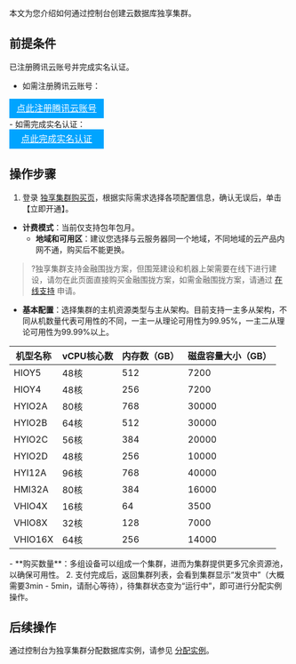 
本文为您介绍如何通过控制台创建云数据库独享集群。

## 前提条件
已注册腾讯云账号并完成实名认证。
- 如需注册腾讯云账号：
<div style="background-color:#00A4FF; width: 170px; height: 35px; line-height:35px; text-align:center;"><a href="https://cloud.tencent.com/register?s_url=https%3A%2F%2Fcloud.tencent.com%2F" target="_blank"  style="color: white; font-size:16px;" hotrep="document.guide.3128.btn1">点此注册腾讯云账号</a></div>
- 如需完成实名认证：
<div style="background-color:#00A4FF; width: 170px; height: 35px; line-height:35px; text-align:center;"><a href="https://console.cloud.tencent.com/developer" target="_blank"  style="color: white; font-size:16px;"  hotrep="document.guide.3128.btn2">点此完成实名认证</a></div>

## 操作步骤
1. 登录 [独享集群购买页](https://buy.cloud.tencent.com/excluster)，根据实际需求选择各项配置信息，确认无误后，单击【立即开通】。
 - **计费模式**：当前仅支持包年包月。
   - **地域和可用区**：建议您选择与云服务器同一个地域，不同地域的云产品内网不通，购买后不能更换。
>?独享集群支持金融围拢方案，但围笼建设和机器上架需要在线下进行建设，请勿在此页面直接购买金融围拢方案，如需金融围拢方案，请通过 [在线支持](https://cloud.tencent.com/online-service?from=connect-us) 申请。
   - **基本配置**：选择集群的主机资源类型与主从架构。目前支持一主多从架构，不同从机数量代表可用性的不同，一主一从理论可用性为99.95%，一主二从理论可用性为99.99%以上。
<table>
<thead><tr><th>机型名称</th><th>vCPU核心数</th><th>内存数（GB）</th><th>磁盘容量大小（GB）</th></tr></thead>
<tbody>
<tr>
<td>HIOY5</td><td>48核</td><td>512</td><td>7200</td></tr>
<tr>
<td>HIOY4</td><td>48核</td><td>256</td><td>7200</td></tr>
<tr>
<td>HYIO2A</td><td>80核</td><td>768</td><td>30000</td></tr>
<tr>
<td>HYIO2B</td><td>64核</td><td>512</td><td>30000</td></tr>
<tr>
<td>HYIO2C</td><td>56核</td><td>384</td><td>20000</td></tr>
<tr>
<td>HYIO2D</td><td>48核</td><td>256</td><td>10000</td></tr>
<tr>
<td>HYI12A</td><td>96核</td><td>768</td><td>40000</td></tr>
<tr>
<td>HMI32A</td><td>80核</td><td>384</td><td>16000</td></tr>
<tr>
<td>VHIO4X</td><td>16核</td><td>64</td><td>3500</td></tr>
<tr>
<td>VHIO8X</td><td>32核</td><td>128</td><td>7000</td></tr>
<tr>
<td>VHIO16X</td><td>64核</td><td>256</td><td>14000</td></tr>
</tbody></table>
   - **购买数量**：多组设备可以组成一个集群，进而为集群提供更多冗余资源池，以确保可用性。
2. 支付完成后，返回集群列表，会看到集群显示“发货中”（大概需要3min - 5min，请耐心等待），待集群状态变为“运行中”，即可进行分配实例操作。

## 后续操作
通过控制台为独享集群分配数据库实例，请参见 [分配实例](https://cloud.tencent.com/document/product/1322/52322)。

